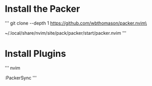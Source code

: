 # Install the Packer

'''
git clone --depth 1 https://github.com/wbthomason/packer.nvim\

~/.local/share/nvim/site/pack/packer/start/packer.nvim
'''

# Install Plugins

'''
nvim

:PackerSync
'''
